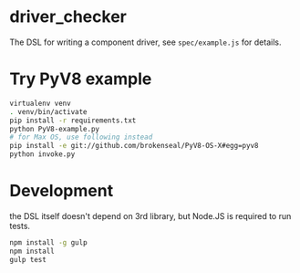driver_checker
==============
The DSL for writing a component driver, see `spec/example.js` for details.

# Try PyV8 example
```sh
virtualenv venv
. venv/bin/activate
pip install -r requirements.txt
python PyV8-example.py
# for Max OS, use following instead
pip install -e git://github.com/brokenseal/PyV8-OS-X#egg=pyv8
python invoke.py
```

# Development
the DSL itself doesn't depend on 3rd library, but Node.JS is required to run tests.
```sh
npm install -g gulp
npm install
gulp test
```
